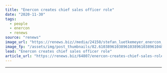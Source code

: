 ```yaml
---
title: "Enercon creates chief sales officer role"
date: "2020-11-30"
tags: 
  - people
  - enercon
  - renews
source: "renews"
image_url: "https://renews.biz//media/24150/stefan_luetkemeyer_enercon_cso_credit_enercon.jpeg?mode=crop&width=770&heightratio=0.6103896103896103896103896104&slimmage=true"
image_fp: "/assets/img/post_thumbnails/82.6103896103896103896103896104&slimmage=true"
lead: "Enercon creates chief sales officer role"
article_url: "https://renews.biz/64807/enercon-creates-chief-sales-role/"
---
```


---
